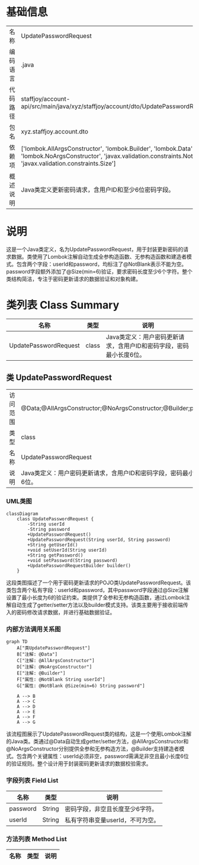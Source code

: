 # 基础信息

|      |      |
|------|------|
| 名称 | UpdatePasswordRequest |
| 编码语言 | .java |
| 代码路径 | staffjoy/account-api/src/main/java/xyz/staffjoy/account/dto/UpdatePasswordRequest.java |
| 包名 | xyz.staffjoy.account.dto |
| 依赖项 | ['lombok.AllArgsConstructor', 'lombok.Builder', 'lombok.Data', 'lombok.NoArgsConstructor', 'javax.validation.constraints.NotBlank', 'javax.validation.constraints.Size'] |
| 概述说明 | Java类定义更新密码请求，含用户ID和至少6位密码字段。 |

# 说明

这是一个Java类定义，名为UpdatePasswordRequest，用于封装更新密码的请求数据。类使用了Lombok注解自动生成全参构造函数、无参构造函数和建造者模式。包含两个字段：userId和password，均标注了@NotBlank表示不能为空。password字段额外添加了@Size(min=6)验证，要求密码长度至少6个字符。整个类结构简洁，专注于密码更新请求的数据验证和对象构建。

# 类列表 Class Summary

| 名称   | 类型  | 说明 |
|-------|------|-------------|
| UpdatePasswordRequest | class | Java类定义：用户密码更新请求，含用户ID和密码字段，密码最小长度6位。 |



## 类 UpdatePasswordRequest

|      |      |
|------|------|
| 访问范围 | @Data;@AllArgsConstructor;@NoArgsConstructor;@Builder;public |
| 类型 | class |
| 名称 | UpdatePasswordRequest |
| 说明 | Java类定义：用户密码更新请求，含用户ID和密码字段，密码最小长度6位。 |


### UML类图

```mermaid
classDiagram
    class UpdatePasswordRequest {
        -String userId
        -String password
        +UpdatePasswordRequest()
        +UpdatePasswordRequest(String userId, String password)
        +String getUserId()
        +void setUserId(String userId)
        +String getPassword()
        +void setPassword(String password)
        +UpdatePasswordRequestBuilder builder()
    }
```

这段类图描述了一个用于密码更新请求的POJO类UpdatePasswordRequest。该类包含两个私有字段：userId和password，其中password字段通过@Size注解设置了最小长度为6的验证约束。类提供了全参和无参构造函数，通过Lombok注解自动生成了getter/setter方法以及builder模式支持。该类主要用于接收前端传入的密码修改请求数据，并进行基础数据验证。


### 内部方法调用关系图

```mermaid
graph TD
    A["类UpdatePasswordRequest"]
    B["注解: @Data"]
    C["注解: @AllArgsConstructor"]
    D["注解: @NoArgsConstructor"]
    E["注解: @Builder"]
    F["属性: @NotBlank String userId"]
    G["属性: @NotBlank @Size(min=6) String password"]

    A --> B
    A --> C
    A --> D
    A --> E
    A --> F
    A --> G
```

该流程图展示了UpdatePasswordRequest类的结构，这是一个使用Lombok注解的Java类。类通过@Data自动生成getter/setter方法，@AllArgsConstructor和@NoArgsConstructor分别提供全参和无参构造方法，@Builder支持建造者模式。包含两个关键属性：userId必须非空，password需满足非空且最小长度6位的验证规则。整个设计用于封装密码更新请求的数据校验需求。

### 字段列表 Field List

| 名称  | 类型  | 说明 |
|-------|-------|------|
| password | String | 密码字段，非空且长度至少6字符。 |
| userId | String | 私有字符串变量userId，不可为空。 |

### 方法列表 Method List

| 名称  | 类型  | 说明 |
|-------|-------|------|




